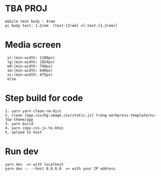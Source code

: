 # TBA PROJ


```
mobile text body : 4rem  
pc body text: 1.2rem  (text-[2rem] xl:text-[1.2rem])
```

# Media screen
```
 xl:(min-width: 1280px)
 lg:(min-width: 1024px)
 md:(min-width: 768px)
 sm:(min-width: 640px)
 xs:(min-width: 475px)
 else
```

# Step build for code
```
1. yarn yarn clean-rm-dist 
2. clean [app.css/bg-image.css/static.js] trong workpress-template/ns-tba-theme/app
3. yarn build
4. yarn copy-css-js-to-khoi 
5. upload to host
```

# Run dev
```
yarn dev  => with localhost
yarn dev -- --host 0.0.0.0  => with your IP address  
```